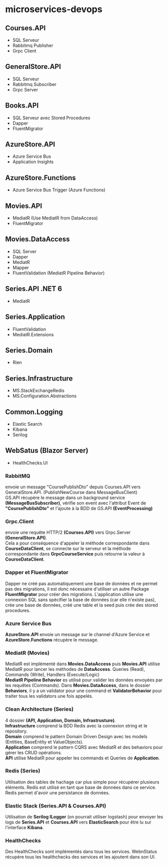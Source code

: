 # microservices-devops

## Courses.API
  - SQL Serveur
  - Rabbitmq Publisher
  - Grpc Client

## GeneralStore.API
  - SQL Serveur
  - Rabbitmq Subscriber
  - Grpc Server
 
## Books.API
  - SQL Serveur avec Stored Procedures
  - Dapper
  - FluentMigrator

## AzureStore.API
  - Azure Service Bus
  - Application Insights

## AzureStore.Functions
  - Azure Service Bus Trigger (Azure Functions)

## Movies.API
  - MediatR (Use MediatR from DataAccess)
  - FluentMigrator

## Movies.DataAccess
  - SQL Server
  - Dapper
  - MediatR
  - Mapper
  - FluentValidation (MediatR Pipeline Behavior)

## Series.API .NET 6
  - MediatR
## Series.Application
  - FluentValidation
  - MediatR.Extensions
## Series.Domain
  - Rien
## Series.Infrastructure
  - MS.StackExchangeRedis
  - MS.Configuration.Abstractions

 ## Common.Logging
  - Elastic Search
  - Kibana
  - Serilog
 
 ## WebSatus (Blazor Server)
  - HealthChecks.UI

### RabbitMQ <br>
envoie un message "CoursePublishDto" depuis Courses.API vers GeneralStore.API. (PublishNewCourse dans MessageBusClient) <br>
GS.API récupère le message dans un background service <b>(MessageBusSubscriber)</b>, vérifie son event avec l'attribut Event de <b>"CoursePublishDto"</b> et l'ajoute à la BDD de GS.API <b>(EventProcessing)</b>

### Grpc.Client <br>
envoie une requête HTTP/2 <b>(Courses.API)</b> vers Grpc.Server <b>(GeneralStore.API)</b>. <br>
Cela a pour conséquence d'appeler la méthode correspondante dans <b>CourseDataClient</b>, se connecte sur le serveur et la méthode correspondante dans <b>GrpcCourseService</b> puis retourne la valeur à <b>CourseDataClient</b>.

### Dapper et FluentMigrator <br>
Dapper ne créé pas automatiquement une base de données et ne permet pas des migrations, il est donc nécessaire d'utiliser un autre Package <b>FluentMigrator</b> pour créer des migrations. L'application utilise une connexion SQL sans spécifier la base de données (car elle n'existe pas), crée une base de données, créé une table et la seed puis crée des stored procedures.

### Azure Service Bus <br>
<b>AzureStore.API</b> envoie un message sur le channel d'Azure Service et <b>AzureStore.Functions</b> récupère le message.

### MediatR (Movies) <br>
MediatR est implémenté dans <b>Movies.DataAccess</b> puis <b>Movies.API</b> utilise MediatR pour lancer les méthodes de <b>DataAccess</b>.
Queries (Read), Commands (Write), Handlers (Execute/Logic) <br>
<b>MediatR Pipeline Behavior</b> es utilisé pour valider les données envoyées par les requêtes (Commands). Dans <b>Movies.DataAccess</b>, dans le dossier <b>Behaviors</b>, il y a un validator pour une command et <b>ValidatorBehavior</b> pour traiter tous les validators une fois appelés.

### Clean Architecture (Series)
4 dossier <b>(API, Application, Domain, Infrastrusture)</b>. <br>
<b>Infrastructure</b> comprend la BDD Redis avec la connexion string et le repository. <br>
<b>Domain</b> comprend le pattern Domain Driven Design avec les models (Entities, BaseEntity et ValueObjects). <br>
<b>Application</b> comprend le pattern CQRS avec MediatR et des behaviors pour gérer les CRUD opérations. <br>
<b>API</b> utilise MediatR pour appeler les commands et Queries de <b>Application</b>.

### Redis (Series)
Utilisation des tables de hachage car plus simple pour récupérer plusieurs éléments. Redis est utilisé en tant que base de données dans ce service. Redis permet d'avoir une persistance de données.

### Elastic Stack (Series.API & Courses.API)
Utilisation de <b>Serilog ILogger</b> (on pourrait utiliser logstash) pour envoyer les logs de <b>Series.API</b> et <b>Courses.API</b> vers <b>ElasticSearch</b> pour être lu sur l'interface <b>Kibana</b>.

### HealthChecks
Des HealthChecks sont implémentés dans tous les services. WebnStatus récupère tous les healthchecks des services et les ajoutent dans son UI.
